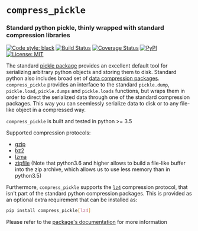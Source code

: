 # `compress_pickle`
### Standard python pickle, thinly wrapped with standard compression libraries

[![Code style: black](https://img.shields.io/badge/code%20style-black-000000.svg)](https://github.com/ambv/black)
[![Build Status](https://dev.azure.com/lucianopazneuro/lucianopazneuro/_apis/build/status/lucianopaz.compress_pickle?branchName=master)](https://dev.azure.com/lucianopazneuro/lucianopazneuro/_build/latest?definitionId=1&branchName=master)
[![Coverage Status](https://codecov.io/gh/lucianopaz/compress_pickle/branch/master/graph/badge.svg)](https://codecov.io/gh/lucianopaz/compress_pickle)
[![PyPI](https://img.shields.io/pypi/v/compress_pickle.svg)](https://pypi.org/project/compress-pickle/)
[![License: MIT](https://img.shields.io/badge/License-MIT-purple.svg)](https://opensource.org/licenses/MIT)

The standard [pickle package](https://docs.python.org/3/library/pickle.html) provides an excellent default tool for serializing arbitrary python objects and storing them to disk. Standard python also includes broad set of [data compression packages](https://docs.python.org/3/library/archiving.html). `compress_pickle` provides an interface to the standard `pickle.dump`, `pickle.load`, `pickle.dumps` and `pickle.loads` functions, but wraps them in order to direct the serialized data through one of the standard compression packages. This way you can seemlessly serialize data to disk or to any file-like object in a compressed way.

`compress_pickle` is built and tested in python >= 3.5

Supported compression protocols:
- [gzip](https://docs.python.org/3/library/gzip.html)
- [bz2](https://docs.python.org/3/library/bz2.html)
- [lzma](https://docs.python.org/3/library/lzma.html)
- [zipfile](https://docs.python.org/3/library/zipfile.html) (Note that python3.6 and higher allows to build a file-like buffer into the zip archive, which allows us to use less memory than in python3.5)

Furthermore, `compress_pickle` supports the [`lz4`](https://pypi.org/project/lz4/) compression protocol, that isn't part of the standard python compression packages. This is provided as an optional extra requirement that can be installed as:

```bash
pip install compress_pickle[lz4]
```

Please refer to the [package's documentation](https://lucianopaz.github.io/compress_pickle/html) for more information
